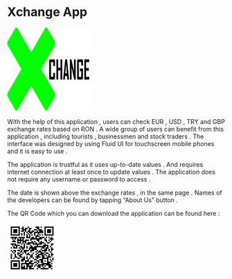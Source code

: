 # Xchange App

![alt tag](https://github.com/ArdaOzkardesler/Xchange-Presentation/blob/master/XChange/xch/app/_attachments/img/Xch192.png)


With the help of this application , users can check EUR , USD , TRY and GBP exchange rates based on RON . 
A wide group of users can benefit from this application , including tourists , businessmen and stock traders . 
The interface was designed by using Fluid UI for touchscreen mobile phones and it is easy to use . 

The application is trustful as it uses up-to-date values . And requires internet connection at least once to update values . 
The application does not require any username or password to access . 

The date is shown above the exchange rates , in the same page . 
Names of the developers can be found by tapping “About Us” button . 

The QR Code which you can download the application can be found here :

![alt tag](https://github.com/ArdaOzkardesler/Xchange-Presentation/blob/master/XChange/xch/app/_attachments/img/Xchangenew.png)
